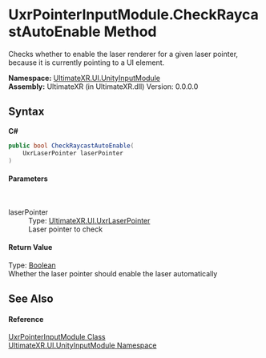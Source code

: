 # UxrPointerInputModule.CheckRaycastAutoEnable Method 
 

Checks whether to enable the laser renderer for a given laser pointer, because it is currently pointing to a UI element.

**Namespace:**&nbsp;<a href="N_UltimateXR_UI_UnityInputModule">UltimateXR.UI.UnityInputModule</a><br />**Assembly:**&nbsp;UltimateXR (in UltimateXR.dll) Version: 0.0.0.0

## Syntax

**C#**<br />
``` C#
public bool CheckRaycastAutoEnable(
	UxrLaserPointer laserPointer
)
```


#### Parameters
&nbsp;<dl><dt>laserPointer</dt><dd>Type: <a href="T_UltimateXR_UI_UxrLaserPointer">UltimateXR.UI.UxrLaserPointer</a><br />Laser pointer to check</dd></dl>

#### Return Value
Type: <a href="https://docs.microsoft.com/dotnet/api/system.boolean" target="_blank" rel="noopener noreferrer">Boolean</a><br />Whether the laser pointer should enable the laser automatically

## See Also


#### Reference
<a href="T_UltimateXR_UI_UnityInputModule_UxrPointerInputModule">UxrPointerInputModule Class</a><br /><a href="N_UltimateXR_UI_UnityInputModule">UltimateXR.UI.UnityInputModule Namespace</a><br />
